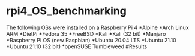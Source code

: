 # rpi4_OS_benchmarking
The following OSs were installed on a Raspberry Pi 4
*Alpine
*Arch Linux ARM
*DietPi
*Fedora 35
*FreeBSD
*Kali
*Kali (32 bit)
*Manjaro
*Raspberry Pi OS (new Raspbian)
*Ubuntu 20.04 LTS
*Ubuntu 21.10
*Ubuntu 21.10 (32 bit)
*openSUSE Tumbleweed
#Results
